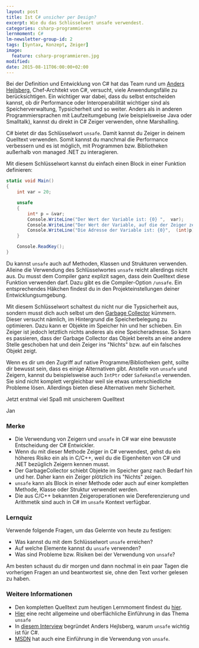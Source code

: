 ```yaml
---
layout: post
title: Ist C# unsicher per Design?
excerpt: Wie du das Schlüsselwort unsafe verwendest.
categories: csharp-programmieren
lernmoment: C#
lm-newsletter-group-id: 2
tags: [Syntax, Konzept, Zeiger]
image:
  feature: csharp-programmieren.jpg
modified:
date: 2015-08-11T06:00:00+02:00
---
```


Bei der Definition und Entwicklung von C# hat das Team rund um [Anders Hejlsberg](https://de.wikipedia.org/wiki/Anders_Hejlsberg), Chef-Architekt von C#, versucht, viele Anwendungsfälle zu berücksichtigen. Ein wichtiger war dabei, dass du selbst entscheiden kannst, ob dir Performance oder Interoperabilität wichtiger sind als Speicherverwaltung, Typsicherheit und so weiter. Anders als in anderen Programmiersprachen mit Laufzeitumgebung (wie beispielsweise Java oder Smalltalk), kannst du direkt in C# Zeiger verwenden, ohne Marshalling.

C# bietet dir das Schlüsselwort `unsafe`. Damit kannst du Zeiger in deinem Quelltext verwenden. Somit kannst du manchmal die Performance verbessern und es ist möglich, mit Programmen bzw. Bibliotheken außerhalb von managed .NET zu interagieren.

Mit diesem Schlüsselwort kannst du einfach einen Block in einer Funktion definieren:

```cs
static void Main()
{
    int var = 20;

    unsafe
    {
    	int* p = &var;
    	Console.WriteLine("Der Wert der Variable ist: {0} ",  var);
    	Console.WriteLine("Der Wert der Variable, auf die der Zeiger zeigt: {0} ",  p->ToString());
    	Console.WriteLine("Die Adresse der Variable ist: {0}",  (int)p);
    }

    Console.ReadKey();
}
```

Du kannst `unsafe` auch auf Methoden, Klassen und Strukturen verwenden. Alleine die Verwendung des Schlüsselwortes `unsafe` reicht allerdings nicht aus. Du musst dem Compiler ganz explizit sagen, dass dein Quelltext diese Funktion verwenden darf. Dazu gibt es die Compiler-Option `/unsafe`. Ein entsprechendes Häkchen findest du in den Projekteinstellungen deiner Entwicklungsumgebung.

Mit diesem Schlüsselwort schaltest du nicht nur die Typsicherheit aus, sondern musst dich auch selbst um den [Garbage Collector](/csharp-programmieren/der-garbage-collector/) kümmern. Dieser versucht nämlich, im Hintergrund die Speicherbelegung zu optimieren. Dazu kann er Objekte im Speicher hin und her schieben. Ein Zeiger ist jedoch letztlich nichts anderes als eine Speicheradresse. So kann es passieren, dass der Garbage Collector das Objekt bereits an eine andere Stelle geschoben hat und dein Zeiger ins "Nichts" bzw. auf ein falsches Objekt zeigt.

Wenn es dir um den Zugriff auf native Programme/Bibliotheken geht, sollte dir bewusst sein, dass es einige Alternativen gibt. Anstelle von `unsafe` und Zeigern, kannst du beispielsweise auch `IntPtr` oder `SafeHandle` verwenden. Sie sind nicht komplett vergleichbar weil sie etwas unterschiedliche Probleme lösen. Allerdings bieten diese Alternativen mehr Sicherheit.

Jetzt erstmal viel Spaß mit unsicherem Quelltext

Jan


### Merke

-	Die Verwendung von Zeigern und `unsafe` in C# war eine bewusste Entscheidung der C# Entwickler.
-	Wenn du mit dieser Methode Zeiger in C# verwendest, gehst du ein höheres Risiko ein als in C/C++, weil du die Eigenheiten von C# und .NET bezüglich Zeigern kennen musst.
-	Der GarbageCollector schiebt Objekte im Speicher ganz nach Bedarf hin und her. Daher kann ein Zeiger plötzlich ins "Nichts" zeigen.
-	`unsafe` kann als Block in einer Methode oder auch auf einer kompletten Methode, Klasse oder Struktur verwendet werden.
-	Die aus C/C++ bekannten Zeigeroperationen wie Dereferenzierung und Arithmetik sind auch in C# im `unsafe` Kontext verfügbar.

### Lernquiz 

Verwende folgende Fragen, um das Gelernte von heute zu festigen:

-	Was kannst du mit dem Schlüsselwort `unsafe` erreichen?
-	Auf welche Elemente kannst du `unsafe` verwenden?
-	Was sind Probleme bzw. Risiken bei der Verwendung von `unsafe`?

Am besten schaust du dir morgen und dann nochmal in ein paar Tagen die vorherigen Fragen an und beantwortest sie, ohne den Text vorher gelesen zu haben.

### Weitere Informationen

-	Den kompletten Quelltext zum heutigen Lernmoment findest du [hier](https://github.com/LernMoment/csharp/tree/master/UnsafeEinfuehrung).
-	[Hier](http://openbook.rheinwerk-verlag.de/visual_csharp_2012/1997_10_010.html#dodtp6507ea6d-ba13-49af-9560-8059bb666759) eine recht allgemeine und oberflächliche Einführung in das Thema `unsafe`
-	In [diesem Interview](http://www.windowsdevcenter.com/pub/a/oreilly/windows/news/hejlsberg%5F0800.html) begründet Anders Hejlsberg, warum `unsafe` wichtig ist für C#.
-	[MSDN](https://msdn.microsoft.com/de-de/library/t2yzs44b.aspx) hat auch eine Einführung in die Verwendung von `unsafe`.
